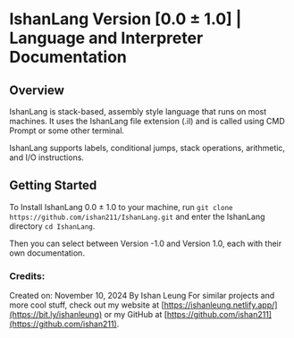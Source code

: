 # IshanLang Version [0.0 ± 1.0] |  Language and Interpreter Documentation

## Overview
IshanLang is stack-based, assembly style language that runs on most machines. It uses the IshanLang file extension (.il) and is called using CMD Prompt or some other terminal.

IshanLang supports labels, conditional jumps, stack operations, arithmetic, and I/O instructions.

## Getting Started

To Install IshanLang 0.0 ± 1.0 to your machine, run `git clone https://github.com/ishan211/IshanLang.git` and enter the IshanLang directory `cd IshanLang`. 

Then you can select between Version -1.0 and Version 1.0, each with their own documentation.

 ### Credits:
 Created on: November 10, 2024 By Ishan Leung
 For similar projects and more cool stuff, check out my website at [https://ishanleung.netlify.app/](https://bit.ly/ishanleung) or my GitHub at [https://github.com/ishan211](https://github.com/ishan211).
